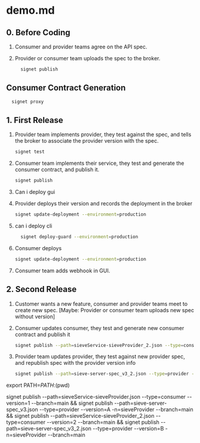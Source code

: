 # demo.md

## 0. Before Coding

1. Consumer and provider teams agree on the API spec.

2. Provider or consumer team uploads the spec to the broker.

    ```bash
      signet publish
    ```

## Consumer Contract Generation

  ```bash
    signet proxy
  ```

## 1. First Release

1. Provider team implements provider, they test against the spec, and tells the broker to associate the provider version with the spec.

    ```bash
    signet test
    ```

2. Consumer team implements their service, they test and generate the consumer contract, and publish it.

    ```bash
    signet publish
    ```

3. Can i deploy gui

5. Provider deploys their version and records the deployment in the broker

    ```bash
    signet update-deployment --environment=production
    ```

4.  can i deploy cli

    ```bash
      signet deploy-guard --environment=production
    ```

6. Consumer deploys

    ```bash
    signet update-deployment --environment=production
    ```


7. Consumer team adds webhook in GUI.

## 2. Second Release

1. Customer wants a new feature, consumer and provider teams meet to create new spec. [Maybe: Provider or consumer team uploads new spec without version]

2. Consumer updates consumer, they test and generate new consumer contract and publish it

    ```bash
    signet publish --path=sieveService-sieveProvider_2.json --type=consumer --version=2 --branch=main
    ```

3. Provider team updates provider, they test against new provider spec, and republish spec with the provider version info

    ```bash
    signet publish --path=sieve-server-spec_v3_2.json --type=provider --version=B -n=sieveProvider --branch=main
    ```





export PATH=$PATH:$(pwd)

signet publish --path=sieveService-sieveProvider.json --type=consumer --version=1 --branch=main && signet publish --path=sieve-server-spec_v3.json --type=provider --version=A -n=sieveProvider --branch=main && signet publish --path=sieveService-sieveProvider_2.json --type=consumer --version=2 --branch=main && signet publish --path=sieve-server-spec_v3_2.json --type=provider --version=B -n=sieveProvider --branch=main
